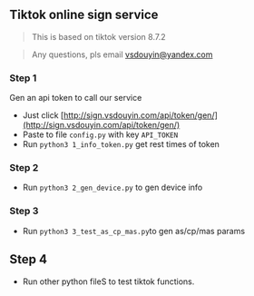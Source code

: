 ## Tiktok online sign service

> This is based on tiktok version 8.7.2

> Any questions, pls email  [vsdouyin@yandex.com](vsdouyin@yandex.com)

### Step 1
Gen an api token to call our service

+ Just click [http://sign.vsdouyin.com/api/token/gen/](http://sign.vsdouyin.com/api/token/gen/) 
+ Paste to file `config.py` with key `API_TOKEN`
+ Run `python3 1_info_token.py` get rest times of token 

### Step 2
+ Run `python3 2_gen_device.py` to gen device info

### Step 3
+ Run `python3 3_test_as_cp_mas.py`to gen as/cp/mas params

## Step 4
+ Run other python fileS to test tiktok functions.

